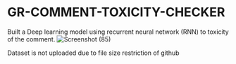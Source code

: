 # GR-COMMENT-TOXICITY-CHECKER
Built a Deep learning model using  recurrent neural network (RNN) to toxicity of the comment. 
![Screenshot (85)](https://github.com/gauravraoj/GR-COMMENT-TOXICITY-CHECKER/assets/96016132/0dd681b2-371c-45ab-a104-eeff8ea751a3)


Dataset is not uploaded due to file size restriction of github
